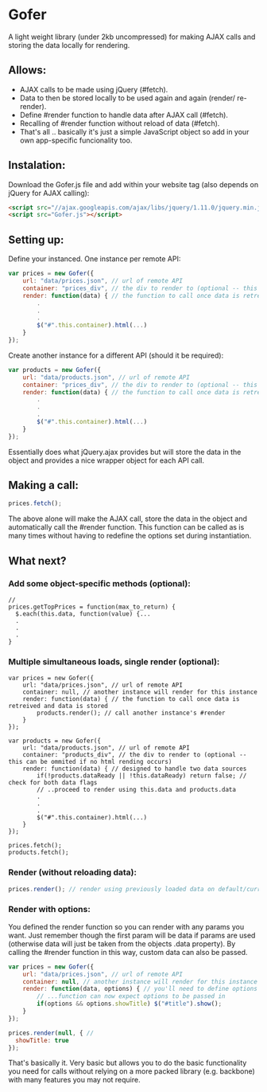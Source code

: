 # Gofer

A light weight library (under 2kb uncompressed) for making AJAX calls and storing the data locally for rendering.

## Allows:

- AJAX calls to be made using jQuery (#fetch).
- Data to then be stored locally to be used again and again (render/ re-render).
- Define #render function to handle data after AJAX call (#fetch).
- Recalling of #render function without reload of data (#fetch).
- That's all .. basically it's just a simple JavaScript object so add in your own app-specific funcionality too.

## Instalation:

Download the Gofer.js file and add within your website <head> tag (also depends on jQuery for AJAX calling):

```html
<script src="//ajax.googleapis.com/ajax/libs/jquery/1.11.0/jquery.min.js"></script>
<script src="Gofer.js"></script>
```

## Setting up:

Define your instanced. One instance per remote API:

```javascript
var prices = new Gofer({
	url: "data/prices.json", // url of remote API
	container: "prices_div", // the div to render to (optional -- this can be ommited if no html rending occurs)
	render: function(data) { // the function to call once data is retreived and data is stored
		.
		.
		.
		$("#".this.container).html(...)
	}
});
```

Create another instance for a different API (should it be required):

```javascript
var products = new Gofer({
	url: "data/products.json", // url of remote API
	container: "prices_div", // the div to render to (optional -- this can be ommited if no html rending occurs)
	render: function(data) { // the function to call once data is retreived and data is stored
		.
		.
		.
		$("#".this.container).html(...)
	}
});
```

Essentially does what jQuery.ajax provides but will store the data in the object and provides a nice wrapper object for each API call.

## Making a call:

```javascript
prices.fetch();
```

The above alone will make the AJAX call, store the data in the object and automatically call the #render function. This function can be called as is many times without having to redefine the options set during instantiation.

## What next?

### Add some object-specific methods (optional):

```
// 
prices.getTopPrices = function(max_to_return) {
  $.each(this.data, function(value) {...
  .
  .
  .
}
```

### Multiple simultaneous loads, single render (optional):

```
var prices = new Gofer({
	url: "data/prices.json", // url of remote API
	container: null, // another instance will render for this instance
	render: function(data) { // the function to call once data is retreived and data is stored
		products.render(); // call another instance's #render
	}
});

var products = new Gofer({
	url: "data/products.json", // url of remote API
	container: "products_div", // the div to render to (optional -- this can be ommited if no html rending occurs)
	render: function(data) { // designed to handle two data sources
		if(!products.dataReady || !this.dataReady) return false; // check for both data flags
		// ..proceed to render using this.data and products.data
		.
		.
		.
		$("#".this.container).html(...)
	}
});

prices.fetch();
products.fetch();
```

### Render (without reloading data):

```javascript
prices.render(); // render using previously loaded data on default/current settings
```

### Render with options:

You defined the render function so you can render with any params you want. Just remember though the first param will be data if params are used (otherwise data will just be taken from the objects .data property). By calling the #render function in this way, custom data can also be passed.

```javascript
var prices = new Gofer({
	url: "data/prices.json", // url of remote API
	container: null, // another instance will render for this instance
	render: function(data, options) { // you'll need to define options param too
		// ...function can now expect options to be passed in
		if(options && options.showTitle) $("#title").show();
	}
});

prices.render(null, { // 
  showTitle: true
});
```

That's basically it. Very basic but allows you to do the basic functionality you need for calls without relying on a more packed library (e.g. backbone) with many features you may not require.

